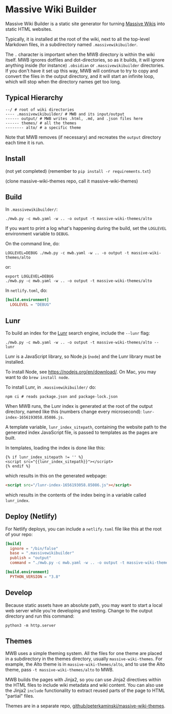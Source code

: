 # Massive Wiki Builder

Massive Wiki Builder is a static site generator for turning [Massive Wikis](https://massive.wiki/) into static HTML websites.

Typically, it is installed at the root of the wiki, next to all the top-level Markdown files, in a subdirectory named `.massivewikibuilder`.

The `.` character is important when the MWB directory is within the wiki itself.  MWB ignores dotfiles and dot-directories, so as it builds, it will ignore anything inside (for instance) `.obsidian` or `.massivewikibuilder` directories.  If you don't have it set up this way, MWB will continue to try to copy and convert the files in the output directory, and it will start an infinite loop, which will stop when the directory names get too long.

## Typical Hierarchy

```
--/ # root of wiki directories
---- .massivewikibuilder/ # MWB and its input/output
------ output/ # MWB writes .html, .md, and .json files here
------ themes/ # all the themes
-------- alto/ # a specific theme
```

Note that MWB removes (if necessary) and recreates the `output` directory each time it is run.

## Install

(not yet completed)
(remember to `pip install -r requirements.txt`)

(clone massive-wiki-themes repo, call it massive-wiki-themes)

## Build

In `.massivewikibuilder/`:

```shell
./mwb.py -c mwb.yaml -w .. -o output -t massive-wiki-themes/alto
```

If you want to print a log what's happening during the build, set the `LOGLEVEL` environment variable to `DEBUG`.

On the command line, do:

```shell
LOGLEVEL=DEBUG ./mwb.py -c mwb.yaml -w .. -o output -t massive-wiki-themes/alto
```

or:

```shell
export LOGLEVEL=DEBUG
./mwb.py -c mwb.yaml -w .. -o output -t massive-wiki-themes/alto
```

In `netlify.toml`, do:

```toml
[build.environment]
  LOGLEVEL = "DEBUG"
```

## Lunr

To build an index for the [Lunr](https://lunrjs.com/) search engine, include the `--lunr` flag:

```shell
./mwb.py -c mwb.yaml -w .. -o output -t massive-wiki-themes/alto --lunr
```

Lunr is a JavaScript library, so Node.js (`node`) and the Lunr library must be installed.

To install Node, see <https://nodejs.org/en/download/>. On Mac, you may want to do `brew install node`.

To install Lunr, in `.massivewikibuilder/` do:

```shell
npm ci # reads package.json and package-lock.json
```

When MWB runs, the Lunr index is generated at the root of the output directory, named like this (numbers change every microsecond): `lunr-index-1656193058.85086.js`.

A template variable, `lunr_index_sitepath`, containing the website path to the generated index JavaScript file, is passed to templates as the pages are built.

In templates, loading the index is done like this:

```
{% if lunr_index_sitepath != '' %}
<script src="{{lunr_index_sitepath}}"></script>
{% endif %}
```

which results in this on the generated webpage:

```html
<script src="/lunr-index-1656193058.85086.js"></script>
```

which results in the contents of the index being in a variable called `lunr_index`.

## Deploy (Netlify)

For Netlify deploys, you can include a `netlify.toml` file like this at the root of your repo:

```toml
[build]
  ignore = "/bin/false"
  base = ".massivewikibuilder"
  publish = "output"
  command = "./mwb.py -c mwb.yaml -w .. -o output -t massive-wiki-themes/alto"

[build.environment]
  PYTHON_VERSION = "3.8"
```

## Develop

Because static assets have an absolute path, you may want to start a local web server while you're developing and testing.  Change to the output directory and run this command:

```
python3 -m http.server
```

## Themes

MWB uses a simple theming system.  All the files for one theme are placed in a subdirectory in the themes directory, usually `massive-wiki-themes`.  For example, the Alto theme is in `massive-wiki-themes/alto`, and to use the Alto theme, pass `-t massive-wiki-themes/alto` to MWB.

MWB builds the pages with Jinja2, so you can use Jinja2 directives within the HTML files to include wiki metadata and wiki content.  You can also use the Jinja2 `include` functionality to extract reused parts of the page to HTML "partial" files.

Themes are in a separate repo, [github/peterkaminski/massive-wiki-themes](https://github.com/peterkaminski/massive-wiki-themes).

